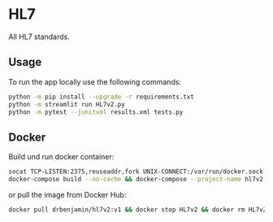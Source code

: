 # HL7
All HL7 standards.

## Usage

To run the app locally use the following commands:

```bash
python -m pip install --upgrade -r requirements.txt
python -m streamlit run HL7v2.py
python -m pytest --junitxml results.xml tests.py
```

## Docker

Build und run docker container:

```bash
socat TCP-LISTEN:2375,reuseaddr,fork UNIX-CONNECT:/var/run/docker.sock &
docker-compose build --no-cache && docker-compose --project-name hl7v2 up -d && docker image prune -fa
```

or pull the image from Docker Hub:

```bash
docker pull drbenjamin/hl7v2:v1 && docker stop HL7v2 && docker rm HL7v2 && docker run --name HL7v2 --detach -p 8501:8501 drbenjamin/hl7v2:v1
```
